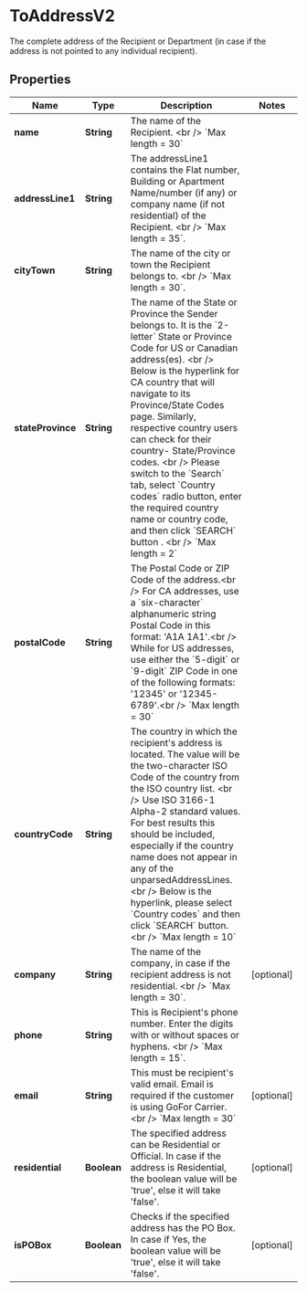 

# ToAddressV2

The complete address of the Recipient or Department (in case if the address is not pointed to any individual recipient).

## Properties

| Name | Type | Description | Notes |
|------------ | ------------- | ------------- | -------------|
|**name** | **String** | The name of the Recipient. &lt;br /&gt; &#x60;Max length &#x3D; 30&#x60; |  |
|**addressLine1** | **String** | The addressLine1 contains the Flat number, Building or Apartment Name/number (if any) or company name (if not residential) of the Recipient. &lt;br /&gt; &#x60;Max length &#x3D; 35&#x60;. |  |
|**cityTown** | **String** | The name of the city or town the Recipient belongs to. &lt;br /&gt; &#x60;Max length &#x3D; 30&#x60;. |  |
|**stateProvince** | **String** | The name of the State or Province the Sender belongs to. It is the &#x60;2-letter&#x60; State or Province Code for US or Canadian address(es). &lt;br /&gt; Below is the hyperlink for CA country that will navigate to its Province/State Codes page. Similarly, respective country users can check for their country- State/Province codes. &lt;br /&gt; Please switch to the &#x60;Search&#x60; tab, select &#x60;Country codes&#x60; radio button, enter the required country name or country code, and then click &#x60;SEARCH&#x60; button . &lt;br /&gt; &#x60;Max length &#x3D; 2&#x60; |  |
|**postalCode** | **String** | The Postal Code or ZIP Code of the address.&lt;br /&gt; For CA addresses, use a &#x60;six-character&#x60; alphanumeric string Postal Code in this format: &#39;A1A 1A1&#39;.&lt;br /&gt; While for US addresses, use either the &#x60;5-digit&#x60; or &#x60;9-digit&#x60; ZIP Code in one of the following formats: &#39;12345&#39; or &#39;12345-6789&#39;.&lt;br /&gt; &#x60;Max length &#x3D; 30&#x60; |  |
|**countryCode** | **String** | The country in which the recipient&#39;s address is located. The value will be the two-character ISO Code of the country from the ISO country list. &lt;br /&gt; Use ISO 3166-1 Alpha-2 standard values. For best results this should be included, especially if the country name does not appear in any of the unparsedAddressLines. &lt;br /&gt; Below is the hyperlink, please select &#x60;Country codes&#x60; and then click &#x60;SEARCH&#x60; button. &lt;br /&gt; &#x60;Max length &#x3D; 10&#x60; |  |
|**company** | **String** | The name of the company, in case if the recipient address is not residential. &lt;br /&gt; &#x60;Max length &#x3D; 30&#x60;. |  [optional] |
|**phone** | **String** | This is Recipient&#39;s phone number. Enter the digits with or without spaces or hyphens. &lt;br /&gt; &#x60;Max length &#x3D; 15&#x60;. |  |
|**email** | **String** | This must be recipient&#39;s valid email. Email is required if the customer is using GoFor Carrier. &lt;br /&gt; &#x60;Max length &#x3D; 30&#x60;  |  [optional] |
|**residential** | **Boolean** | The specified address can be Residential or Official. In case if the address is Residential, the boolean value will be &#39;true&#39;, else it will take &#39;false&#39;. |  [optional] |
|**isPOBox** | **Boolean** | Checks if the specified address has the PO Box. In case if Yes, the boolean value will be &#39;true&#39;, else it will take &#39;false&#39;. |  [optional] |



